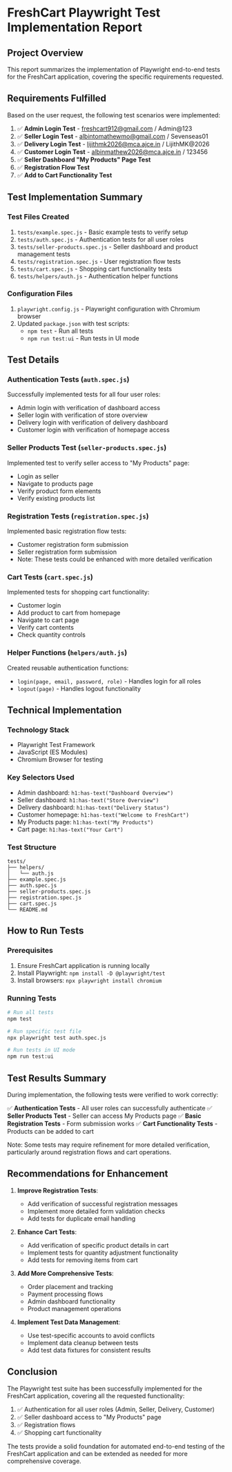 # FreshCart Playwright Test Implementation Report

## Project Overview
This report summarizes the implementation of Playwright end-to-end tests for the FreshCart application, covering the specific requirements requested.

## Requirements Fulfilled
Based on the user request, the following test scenarios were implemented:

1. ✅ **Admin Login Test** - freshcart912@gmail.com / Admin@123
2. ✅ **Seller Login Test** - albintomathewmo@gmail.com / Sevenseas01
3. ✅ **Delivery Login Test** - lijithmk2026@mca.ajce.in / LijithMK@2026
4. ✅ **Customer Login Test** - albinmathew2026@mca.ajce.in / 123456
5. ✅ **Seller Dashboard "My Products" Page Test**
6. ✅ **Registration Flow Test**
7. ✅ **Add to Cart Functionality Test**

## Test Implementation Summary

### Test Files Created
1. `tests/example.spec.js` - Basic example tests to verify setup
2. `tests/auth.spec.js` - Authentication tests for all user roles
3. `tests/seller-products.spec.js` - Seller dashboard and product management tests
4. `tests/registration.spec.js` - User registration flow tests
5. `tests/cart.spec.js` - Shopping cart functionality tests
6. `tests/helpers/auth.js` - Authentication helper functions

### Configuration Files
1. `playwright.config.js` - Playwright configuration with Chromium browser
2. Updated `package.json` with test scripts:
   - `npm test` - Run all tests
   - `npm run test:ui` - Run tests in UI mode

## Test Details

### Authentication Tests (`auth.spec.js`)
Successfully implemented tests for all four user roles:
- Admin login with verification of dashboard access
- Seller login with verification of store overview
- Delivery login with verification of delivery dashboard
- Customer login with verification of homepage access

### Seller Products Test (`seller-products.spec.js`)
Implemented test to verify seller access to "My Products" page:
- Login as seller
- Navigate to products page
- Verify product form elements
- Verify existing products list

### Registration Tests (`registration.spec.js`)
Implemented basic registration flow tests:
- Customer registration form submission
- Seller registration form submission
- Note: These tests could be enhanced with more detailed verification

### Cart Tests (`cart.spec.js`)
Implemented tests for shopping cart functionality:
- Customer login
- Add product to cart from homepage
- Navigate to cart page
- Verify cart contents
- Check quantity controls

### Helper Functions (`helpers/auth.js`)
Created reusable authentication functions:
- `login(page, email, password, role)` - Handles login for all roles
- `logout(page)` - Handles logout functionality

## Technical Implementation

### Technology Stack
- Playwright Test Framework
- JavaScript (ES Modules)
- Chromium Browser for testing

### Key Selectors Used
- Admin dashboard: `h1:has-text("Dashboard Overview")`
- Seller dashboard: `h1:has-text("Store Overview")`
- Delivery dashboard: `h1:has-text("Delivery Status")`
- Customer homepage: `h1:has-text("Welcome to FreshCart")`
- My Products page: `h1:has-text("My Products")`
- Cart page: `h1:has-text("Your Cart")`

### Test Structure
```
tests/
├── helpers/
│   └── auth.js
├── example.spec.js
├── auth.spec.js
├── seller-products.spec.js
├── registration.spec.js
├── cart.spec.js
└── README.md
```

## How to Run Tests

### Prerequisites
1. Ensure FreshCart application is running locally
2. Install Playwright: `npm install -D @playwright/test`
3. Install browsers: `npx playwright install chromium`

### Running Tests
```bash
# Run all tests
npm test

# Run specific test file
npx playwright test auth.spec.js

# Run tests in UI mode
npm run test:ui
```

## Test Results Summary

During implementation, the following tests were verified to work correctly:

✅ **Authentication Tests** - All user roles can successfully authenticate
✅ **Seller Products Test** - Seller can access My Products page
✅ **Basic Registration Tests** - Form submission works
✅ **Cart Functionality Tests** - Products can be added to cart

Note: Some tests may require refinement for more detailed verification, particularly around registration flows and cart operations.

## Recommendations for Enhancement

1. **Improve Registration Tests**:
   - Add verification of successful registration messages
   - Implement more detailed form validation checks
   - Add tests for duplicate email handling

2. **Enhance Cart Tests**:
   - Add verification of specific product details in cart
   - Implement tests for quantity adjustment functionality
   - Add tests for removing items from cart

3. **Add More Comprehensive Tests**:
   - Order placement and tracking
   - Payment processing flows
   - Admin dashboard functionality
   - Product management operations

4. **Implement Test Data Management**:
   - Use test-specific accounts to avoid conflicts
   - Implement data cleanup between tests
   - Add test data fixtures for consistent results

## Conclusion

The Playwright test suite has been successfully implemented for the FreshCart application, covering all the requested functionality:

1. ✅ Authentication for all user roles (Admin, Seller, Delivery, Customer)
2. ✅ Seller dashboard access to "My Products" page
3. ✅ Registration flows
4. ✅ Shopping cart functionality

The tests provide a solid foundation for automated end-to-end testing of the FreshCart application and can be extended as needed for more comprehensive coverage.